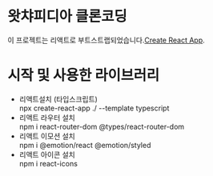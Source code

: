 # 왓챠피디아 클론코딩
이 프로젝트는 리액트로 부트스트랩되었습니다.[Create React App](https://github.com/facebook/create-react-app).

# 시작 및 사용한 라이브러리
 - 리액트설치 (타입스크립트)   
   npx create-react-app ./ --template typescript
 - 리액트 라우터 설치   
   npm i react-router-dom @types/react-router-dom
 - 리액트 이모션 설치   
   npm i @emotion/react @emotion/styled
 - 리액트 아이콘 설치   
   npm i react-icons